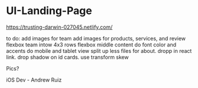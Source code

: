 # UI-Landing-Page
https://trusting-darwin-027045.netlify.com/

to do:
add images for team
add images for products, services, and review
flexbox team intow 4x3 rows
flexbox middle content
do font color and accents
do mobile and tablet view
split up less files for about.
dropp in react link.
drop shadow on id cards. use transform skew

Pics?

iOS Dev - Andrew Ruiz







